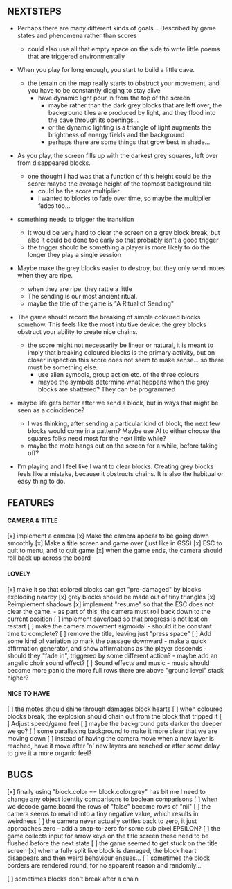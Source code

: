 NEXTSTEPS
---------

- Perhaps there are many different kinds of goals... Described
  by game states and phenomena rather than scores
  - could also use all that empty space on the side to write little
    poems that are triggered environmentally

- When you play for long enough, you start to build a little
  cave.
  - the terrain on the map really starts to obstruct your movement,
    and you have to be constantly digging to stay alive
    - have dynamic light pour in from the top of the screen
      - maybe rather than the dark grey blocks that are left
        over, the background tiles are produced by light, and they
        flood into the cave through its openings...
      - or the dynamic lighting is a triangle of light augments the
        brightness of energy fields and the background
      - perhaps there are some things that grow best in shade...

- As you play, the screen fills up with the darkest grey squares,
  left over from disappeared blocks.
  - one thought I had was that a function of this height could be
    the score: maybe the average height of the topmost background tile
    - could be the score multiplier
    - I wanted to blocks to fade over time, so maybe the multiplier
      fades too...

- something needs to trigger the transition
  - It would be very hard to clear the screen on a grey block break,
    but also it could be done too early so that probably isn't a
    good trigger
  - the trigger should be something a player is more likely to do
    the longer they play a single session

- Maybe make the grey blocks easier to destroy, but they only
  send motes when they are ripe.
  - when they are ripe, they rattle a little
  - The sending is our most ancient ritual.
  - maybe the title of the game is "A Ritual of Sending"

- The game should record the breaking of simple coloured blocks somehow.
  This feels like the most intuitive device: the grey blocks obstruct
  your ability to create nice chains.
  - the score might not necessarily be linear or natural,
    it is meant to imply that breaking coloured blocks is the
    primary activity, but on closer inspection this score
    does not seem to make sense... so there must be something else.
    - use alien symbols, group action etc. of the three colours
    - maybe the symbols determine what happens when the grey blocks
      are shattered? They can be programmed

- maybe life gets better after we send a block, but in ways that
  might be seen as a coincidence?
  - I was thinking, after sending a particular kind of block,
    the next few blocks would come in a pattern? Maybe use
    AI to either choose the squares folks need most for the next
    little while?
  - maybe the mote hangs out on the screen for a while, before taking off?

- I'm playing and I feel like I want to clear blocks. Creating grey blocks
  feels like a mistake, because it obstructs chains. It is also the habitual
  or easy thing to do.

## FEATURES

#### CAMERA & TITLE
[x] implement a camera
[x] Make the camera appear to be going down smoothly
[x] Make a title screen and game over (just like in GSS)
[x] ESC to quit to menu, and to quit game
[x] when the game ends, the camera should roll back up across
    the board

#### LOVELY
[x] make it so that colored blocks can get "pre-damaged" by blocks
    exploding nearby
[x] grey blocks should be made out of tiny triangles
[x] Reimplement shadows
[x] implement "resume" so that the ESC does not
    clear the game.
    - as part of this, the camera must roll back down to the current position
[ ] implement save/load so that progress is not lost on restart
[ ] make the camera movement sigmoidal
    - should it be constant time to complete?
[ ] remove the title, leaving just "press space"
[ ] Add some kind of variation to mark the passage downward
    - make a quick affirmation generator, and show affirmations
      as the player descends
    - should they "fade in", triggered by some different action?
    - maybe add an angelic choir sound effect?
[ ] Sound effects and music
    - music should become more panic the more
    full rows there are above "ground level"
    stack higher?

#### NICE TO HAVE

[ ] the motes should shine through damages block hearts
[ ] when coloured blocks break, the explosion should chain out
    from the block that tripped it
[ ] Adjust speed/game feel
[ ] maybe the background gets darker the deeper we go?
[ ] some parallaxing background to make it more clear that
    we are moving down
[ ] instead of having the camera move when a new layer is reached,
    have it move after 'n' new layers are reached or after some delay
    to give it a more organic feel?

## BUGS

[x] finally using "block.color == block.color.grey" has bit me
    I need to change any object identity comparisons to boolean comparisons
[ ] when we decode game.board the rows of "false" become rows of "nil"
[ ] the camera seems to rewind into a tiny negative value, which results in weirdness
[ ] the camera never actually settles back to zero, it just approaches zero
    - add a snap-to-zero for some sub pixel EPSILON?
[ ] the game collects input for arrow keys on the title screen
    these need to be flushed before the next state
[ ] the game seemed to get stuck on the title screen
[x] when a fully split live block is damaged, the block heart disappears
    and then weird behaviour ensues...
[ ] sometimes the block borders are rendered round, for no apparent reason
    and randomly...

[ ] sometimes blocks don't break after a chain

